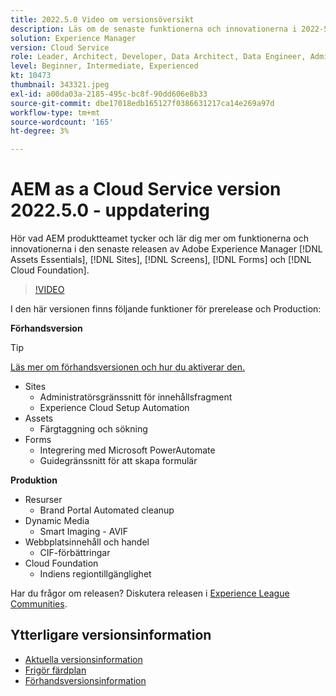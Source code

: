 ```yaml
---
title: 2022.5.0 Video om versionsöversikt
description: Läs om de senaste funktionerna och innovationerna i 2022-5-0-utgåvan av Adobe Experience Manager [!DNL Assets Essentials], [!DNL Sites], [!DNL Screens], [!DNL Forms] och [!DNL Cloud Foundation].
solution: Experience Manager
version: Cloud Service
role: Leader, Architect, Developer, Data Architect, Data Engineer, Admin, User
level: Beginner, Intermediate, Experienced
kt: 10473
thumbnail: 343321.jpeg
exl-id: a00da03a-2185-495c-bc8f-90dd606e8b33
source-git-commit: dbe17018edb165127f0386631217ca14e269a97d
workflow-type: tm+mt
source-wordcount: '165'
ht-degree: 3%

---
```


# AEM as a Cloud Service version 2022.5.0 - uppdatering

Hör vad AEM produktteamet tycker och lär dig mer om funktionerna och innovationerna i den senaste releasen av Adobe Experience Manager [!DNL Assets Essentials], [!DNL Sites], [!DNL Screens], [!DNL Forms] och [!DNL Cloud Foundation].

>[!VIDEO](https://video.tv.adobe.com/v/343321/?quality=12&learn=on)

I den här versionen finns följande funktioner för prerelease och Production:

**Förhandsversion**

>[!TIP]
>
>[Läs mer om förhandsversionen och hur du aktiverar den.](https://experienceleague.adobe.com/docs/experience-manager-cloud-service/content/release-notes/prerelease.html)

* Sites
   * Administratörsgränssnitt för innehållsfragment
   * Experience Cloud Setup Automation
* Assets
   * Färgtaggning och sökning
* Forms
   * Integrering med Microsoft PowerAutomate
   * Guidegränssnitt för att skapa formulär

**Produktion**

* Resurser
   * Brand Portal Automated cleanup
* Dynamic Media
   * Smart Imaging - AVIF
* Webbplatsinnehåll och handel
   * CIF-förbättringar
* Cloud Foundation
   * Indiens regiontillgänglighet

Har du frågor om releasen?  Diskutera releasen i [Experience League Communities](https://adobe.ly/3NDPR8Y).

## Ytterligare versionsinformation

* [Aktuella versionsinformation](https://experienceleague.adobe.com/docs/experience-manager-cloud-service/content/release-notes/home.html)
* [Frigör färdplan](https://experienceleague.adobe.com/docs/experience-manager-release-information/aem-release-updates/update-releases-roadmap.html)
* [Förhandsversionsinformation](https://experienceleague.adobe.com/docs/experience-manager-cloud-service/content/release-notes/prerelease.html)

